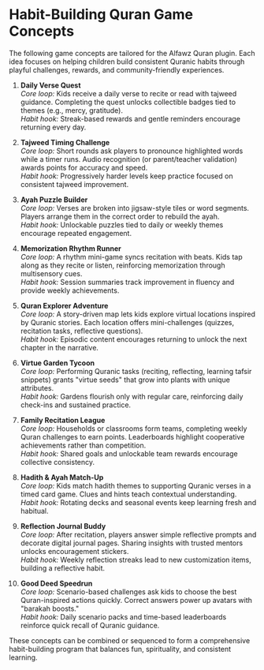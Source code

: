 # Habit-Building Quran Game Concepts

The following game concepts are tailored for the Alfawz Quran plugin. Each idea focuses on helping children build consistent Quranic habits through playful challenges, rewards, and community-friendly experiences.

1. **Daily Verse Quest**  
   *Core loop:* Kids receive a daily verse to recite or read with tajweed guidance. Completing the quest unlocks collectible badges tied to themes (e.g., mercy, gratitude).  
   *Habit hook:* Streak-based rewards and gentle reminders encourage returning every day.

2. **Tajweed Timing Challenge**  
   *Core loop:* Short rounds ask players to pronounce highlighted words while a timer runs. Audio recognition (or parent/teacher validation) awards points for accuracy and speed.  
   *Habit hook:* Progressively harder levels keep practice focused on consistent tajweed improvement.

3. **Ayah Puzzle Builder**  
   *Core loop:* Verses are broken into jigsaw-style tiles or word segments. Players arrange them in the correct order to rebuild the ayah.  
   *Habit hook:* Unlockable puzzles tied to daily or weekly themes encourage repeated engagement.

4. **Memorization Rhythm Runner**  
   *Core loop:* A rhythm mini-game syncs recitation with beats. Kids tap along as they recite or listen, reinforcing memorization through multisensory cues.  
   *Habit hook:* Session summaries track improvement in fluency and provide weekly achievements.

5. **Quran Explorer Adventure**  
   *Core loop:* A story-driven map lets kids explore virtual locations inspired by Quranic stories. Each location offers mini-challenges (quizzes, recitation tasks, reflective questions).  
   *Habit hook:* Episodic content encourages returning to unlock the next chapter in the narrative.

6. **Virtue Garden Tycoon**  
   *Core loop:* Performing Quranic tasks (reciting, reflecting, learning tafsir snippets) grants "virtue seeds" that grow into plants with unique attributes.  
   *Habit hook:* Gardens flourish only with regular care, reinforcing daily check-ins and sustained practice.

7. **Family Recitation League**  
   *Core loop:* Households or classrooms form teams, completing weekly Quran challenges to earn points. Leaderboards highlight cooperative achievements rather than competition.  
   *Habit hook:* Shared goals and unlockable team rewards encourage collective consistency.

8. **Hadith & Ayah Match-Up**  
   *Core loop:* Kids match hadith themes to supporting Quranic verses in a timed card game. Clues and hints teach contextual understanding.  
   *Habit hook:* Rotating decks and seasonal events keep learning fresh and habitual.

9. **Reflection Journal Buddy**  
   *Core loop:* After recitation, players answer simple reflective prompts and decorate digital journal pages. Sharing insights with trusted mentors unlocks encouragement stickers.  
   *Habit hook:* Weekly reflection streaks lead to new customization items, building a reflective habit.

10. **Good Deed Speedrun**  
    *Core loop:* Scenario-based challenges ask kids to choose the best Quran-inspired actions quickly. Correct answers power up avatars with "barakah boosts."  
    *Habit hook:* Daily scenario packs and time-based leaderboards reinforce quick recall of Quranic guidance.

These concepts can be combined or sequenced to form a comprehensive habit-building program that balances fun, spirituality, and consistent learning.
